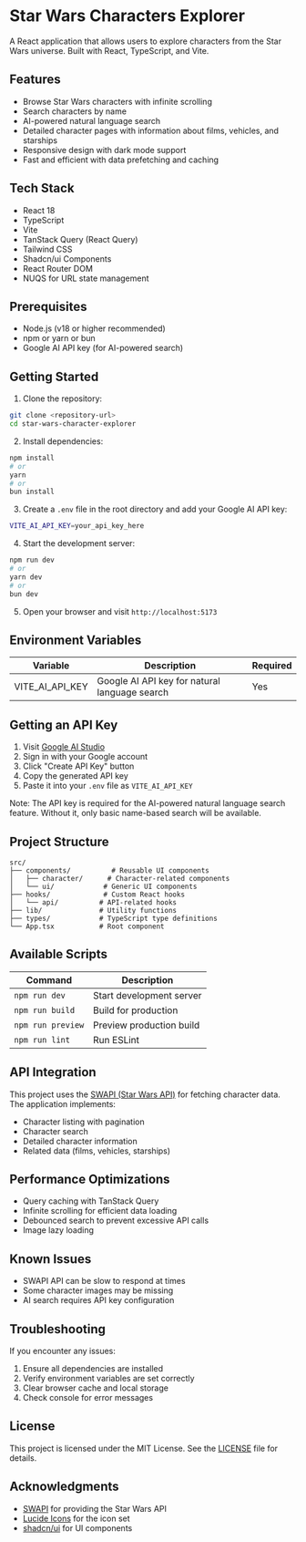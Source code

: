 # Star Wars Characters Explorer

A React application that allows users to explore characters from the Star Wars universe. Built with React, TypeScript, and Vite.

## Features

- Browse Star Wars characters with infinite scrolling
- Search characters by name
- AI-powered natural language search
- Detailed character pages with information about films, vehicles, and starships
- Responsive design with dark mode support
- Fast and efficient with data prefetching and caching

## Tech Stack

- React 18
- TypeScript
- Vite
- TanStack Query (React Query)
- Tailwind CSS
- Shadcn/ui Components
- React Router DOM
- NUQS for URL state management

## Prerequisites

- Node.js (v18 or higher recommended)
- npm or yarn or bun
- Google AI API key (for AI-powered search)

## Getting Started

1. Clone the repository:
```bash
git clone <repository-url>
cd star-wars-character-explorer
```

2. Install dependencies:
```bash
npm install
# or
yarn
# or
bun install
```

3. Create a `.env` file in the root directory and add your Google AI API key:
```bash
VITE_AI_API_KEY=your_api_key_here
```

4. Start the development server:
```bash
npm run dev
# or
yarn dev
# or
bun dev
```

5. Open your browser and visit `http://localhost:5173`

## Environment Variables

| Variable | Description | Required |
|----------|-------------|-----------|
| VITE_AI_API_KEY | Google AI API key for natural language search | Yes |

## Getting an API Key

1. Visit [Google AI Studio](https://aistudio.google.com/app/apikey)
2. Sign in with your Google account
3. Click "Create API Key" button
4. Copy the generated API key
5. Paste it into your `.env` file as `VITE_AI_API_KEY`

Note: The API key is required for the AI-powered natural language search feature. Without it, only basic name-based search will be available.



## Project Structure

```
src/
├── components/          # Reusable UI components
│   ├── character/      # Character-related components
│   └── ui/            # Generic UI components
├── hooks/             # Custom React hooks
│   └── api/          # API-related hooks
├── lib/              # Utility functions
├── types/            # TypeScript type definitions
└── App.tsx           # Root component
```

## Available Scripts

| Command | Description |
|---------|-------------|
| `npm run dev` | Start development server |
| `npm run build` | Build for production |
| `npm run preview` | Preview production build |
| `npm run lint` | Run ESLint |

## API Integration

This project uses the [SWAPI (Star Wars API)](https://swapi.dev/) for fetching character data. The application implements:

- Character listing with pagination
- Character search
- Detailed character information
- Related data (films, vehicles, starships)

## Performance Optimizations

- Query caching with TanStack Query
- Infinite scrolling for efficient data loading
- Debounced search to prevent excessive API calls
- Image lazy loading

## Known Issues

- SWAPI API can be slow to respond at times
- Some character images may be missing
- AI search requires API key configuration

## Troubleshooting

If you encounter any issues:

1. Ensure all dependencies are installed
2. Verify environment variables are set correctly
3. Clear browser cache and local storage
4. Check console for error messages

## License

This project is licensed under the MIT License. See the [LICENSE](LICENSE) file for details.

## Acknowledgments

- [SWAPI](https://swapi.dev/) for providing the Star Wars API
- [Lucide Icons](https://lucide.dev/) for the icon set
- [shadcn/ui](https://ui.shadcn.com/) for UI components
